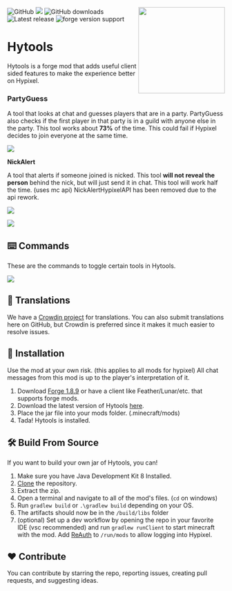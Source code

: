 <img align="right" src="https://raw.githubusercontent.com/udu3324/Hytools/main/src/main/resources/logo.png"  height="200"  width="200">

<img alt="GitHub" src="https://img.shields.io/github/license/udu3324/Hytools">
<a title="Crowdin" target="_blank" href="https://crowdin.com/project/slimefunaddon"><img src="https://badges.crowdin.net/slimefunaddon/localized.svg"></a>
<img alt="GitHub downloads"  src="https://img.shields.io/github/downloads/udu3324/hytools/total">
<img alt="Latest release"  src="https://img.shields.io/github/v/release/udu3324/Hytools">
<img alt="forge version support"  src="https://img.shields.io/badge/mod%20loader-Forge 1.8.9-e04e14">

  

# Hytools
Hytools is a forge mod that adds useful client sided features to make the experience better on Hypixel. 

### PartyGuess

A tool that looks at chat and guesses players that are in a party. PartyGuess also checks if the first player in that party is in a guild with anyone else in the party. This tool works about **73%** of the time. This could fail if Hypixel decides to join everyone at the same time.

![](https://cdn.modrinth.com/data/rZiwXEaU/images/e9f8f5f64e52005d750cb5a027153ee9f48d374b.png)

  

**NickAlert**

A tool that alerts if someone joined is nicked. This tool **will not reveal the person** behind the nick, but will just send it in chat. This tool will work half the time. (uses mc api) NickAlertHypixelAPI has been removed due to the api rework.

![](https://cdn.modrinth.com/data/rZiwXEaU/images/f5c311380dc62310d54e8c606d3f4c4f318b3b36.png)

![](https://cdn.modrinth.com/data/rZiwXEaU/images/6e247ac4e93bafe5e0bb3d451a28cb315e098f62.png)

## ⌨️ Commands

These are the commands to toggle certain tools in Hytools.

![](https://cdn.modrinth.com/data/rZiwXEaU/images/6378dff5bddba6d46a6b1536333a7dba8fcdff36.png)

 
## 📜 Translations

We have a [Crowdin project](https://crowdin.com/project/slimefunaddon) for translations. You can also submit translations here on GitHub, but Crowdin is preferred since it makes it much easier to resolve issues.

## 💾 Installation

Use the mod at your own risk. (this applies to all mods for hypixel) All chat messages from this mod is up to the player's interpretation of it.

 1. Download [Forge 1.8.9](https://files.minecraftforge.net/net/minecraftforge/forge/index_1.8.9.html) or have a client like Feather/Lunar/etc. that supports forge mods.
 2. Download the latest version of Hytools [here](https://github.com/udu3324/Hytools/releases/latest).
 3. Place the jar file into your mods folder. (.minecraft/mods)
 4. Tada! Hytools is installed.

## 🛠️ Build From Source

If you want to build your own jar of Hytools, you can!

 1. Make sure you have Java Development Kit 8 Installed.
 2. [Clone](https://github.com/udu3324/Hytools/archive/refs/heads/main.zip) the repository.
 3. Extract the zip.
 4. Open a terminal and navigate to all of the mod's files. (`cd` on windows)
 5. Run `gradlew build` or `.\gradlew build` depending on your OS.
 6. The artifacts should now be in the `/build/libs` folder
 7. (optional) Set up a dev workflow by opening the repo in your favorite IDE (vsc recommended) and run `gradlew runClient` to start minecraft with the mod. Add [ReAuth](https://www.curseforge.com/minecraft/mc-mods/reauth/files/4407996) to `/run/mods` to allow logging into Hypixel.

## ❤️ Contribute

You can contribute by starring the repo, reporting issues, creating pull requests, and suggesting ideas.

